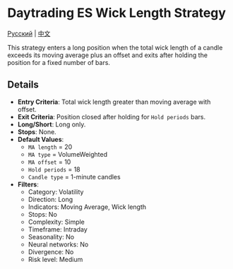 # Daytrading ES Wick Length Strategy
[Русский](README_ru.md) | [中文](README_cn.md)

This strategy enters a long position when the total wick length of a candle exceeds its moving average plus an offset and exits after holding the position for a fixed number of bars.

## Details

- **Entry Criteria**: Total wick length greater than moving average with offset.
- **Exit Criteria**: Position closed after holding for `Hold periods` bars.
- **Long/Short**: Long only.
- **Stops**: None.
- **Default Values**:
  - `MA length` = 20
  - `MA type` = VolumeWeighted
  - `MA offset` = 10
  - `Hold periods` = 18
  - `Candle type` = 1-minute candles
- **Filters**:
  - Category: Volatility
  - Direction: Long
  - Indicators: Moving Average, Wick length
  - Stops: No
  - Complexity: Simple
  - Timeframe: Intraday
  - Seasonality: No
  - Neural networks: No
  - Divergence: No
  - Risk level: Medium
